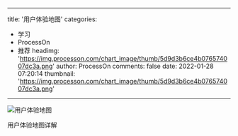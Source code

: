 
---
title: '用户体验地图'
categories: 
 - 学习
 - ProcessOn
 - 推荐
headimg: 'https://img.processon.com/chart_image/thumb/5d9d3b6ce4b076574007dc3a.png'
author: ProcessOn
comments: false
date: 2022-01-28 07:20:14
thumbnail: 'https://img.processon.com/chart_image/thumb/5d9d3b6ce4b076574007dc3a.png'
---

<div>   
<img class="thumb" alt="用户体验地图" src="https://img.processon.com/chart_image/thumb/5d9d3b6ce4b076574007dc3a.png" referrerpolicy="no-referrer">
<p>用户体验地图详解</p>  
</div>
            